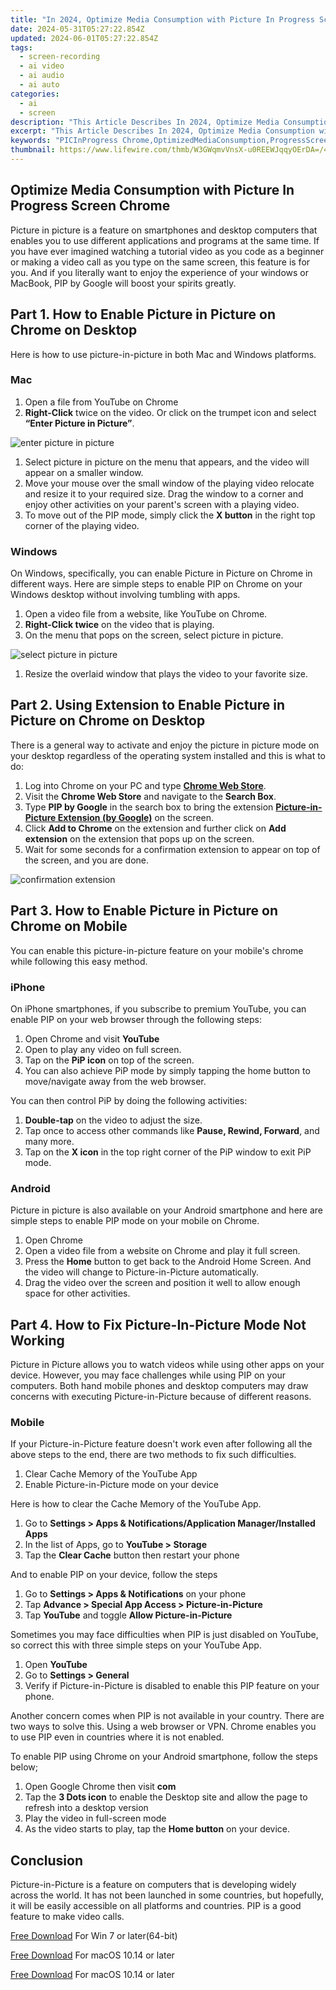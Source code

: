 ```yaml
---
title: "In 2024, Optimize Media Consumption with Picture In Progress Screen Chrome"
date: 2024-05-31T05:27:22.854Z
updated: 2024-06-01T05:27:22.854Z
tags: 
  - screen-recording
  - ai video
  - ai audio
  - ai auto
categories: 
  - ai
  - screen
description: "This Article Describes In 2024, Optimize Media Consumption with Picture In Progress Screen Chrome"
excerpt: "This Article Describes In 2024, Optimize Media Consumption with Picture In Progress Screen Chrome"
keywords: "PICInProgress Chrome,OptimizedMediaConsumption,ProgressScreenChrome,ChromePIP Adjustment,MediaOptimization Chromium,ConsumeMediaChromeUI,InProgessPictureView"
thumbnail: https://www.lifewire.com/thmb/W3GWqmvVnsX-u0REEWJqqyOErDA=/400x300/filters:no_upscale():max_bytes(150000):strip_icc()/dellstudentdiscount-e67f4f7e4b4b46cba7af6aa676fcf535.jpg
---
```


## Optimize Media Consumption with Picture In Progress Screen Chrome

Picture in picture is a feature on smartphones and desktop computers that enables you to use different applications and programs at the same time. If you have ever imagined watching a tutorial video as you code as a beginner or making a video call as you type on the same screen, this feature is for you. And if you literally want to enjoy the experience of your windows or MacBook, PIP by Google will boost your spirits greatly.

## Part 1\. How to Enable Picture in Picture on Chrome on Desktop

Here is how to use picture-in-picture in both Mac and Windows platforms.

### Mac

1. Open a file from YouTube on Chrome
2. **Right-Click** twice on the video. Or click on the trumpet icon and select **“Enter Picture in Picture”**.

![enter picture in picture](https://images.wondershare.com/filmora/article-images/2022/07/pip-on-chrome-on-all-platforms-1.jpg)

1. Select picture in picture on the menu that appears, and the video will appear on a smaller window.
2. Move your mouse over the small window of the playing video relocate and resize it to your required size. Drag the window to a corner and enjoy other activities on your parent's screen with a playing video.
3. To move out of the PIP mode, simply click the **X button** in the right top corner of the playing video.

### Windows

On Windows, specifically, you can enable Picture in Picture on Chrome in different ways. Here are simple steps to enable PIP on Chrome on your Windows desktop without involving tumbling with apps.

1. Open a video file from a website, like YouTube on Chrome.
2. **Right-Click twice** on the video that is playing.
3. On the menu that pops on the screen, select picture in picture.

![select picture in picture](https://images.wondershare.com/filmora/article-images/2022/07/pip-on-chrome-on-all-platforms-2.jpg)

1. Resize the overlaid window that plays the video to your favorite size.

## Part 2\. Using Extension to Enable Picture in Picture on Chrome on Desktop

There is a general way to activate and enjoy the picture in picture mode on your desktop regardless of the operating system installed and this is what to do:

1. Log into Chrome on your PC and type [**Chrome Web Store**](https://chrome.google.com/webstore).
2. Visit the **Chrome Web Store** and navigate to the **Search Box**.
3. Type **PIP by Google** in the search box to bring the extension [**Picture-in-Picture Extension (by Google)**](https://chrome.google.com/webstore/detail/picture-in-picture-extens/hkgfoiooedgoejojocmhlaklaeopbecg) on the screen.
4. Click **Add to Chrome** on the extension and further click on **Add extension** on the extension that pops up on the screen.
5. Wait for some seconds for a confirmation extension to appear on top of the screen, and you are done.

![confirmation extension](https://images.wondershare.com/filmora/article-images/2022/07/pip-on-chrome-on-all-platforms-3.jpg)

## Part 3\. How to Enable Picture in Picture on Chrome on Mobile

You can enable this picture-in-picture feature on your mobile's chrome while following this easy method.

### iPhone

On iPhone smartphones, if you subscribe to premium YouTube, you can enable PIP on your web browser through the following steps:

1. Open Chrome and visit **YouTube**
2. Open to play any video on full screen.
3. Tap on the **PiP icon** on top of the screen.
4. You can also achieve PiP mode by simply tapping the home button to move/navigate away from the web browser.

You can then control PiP by doing the following activities:

1. **Double-tap** on the video to adjust the size.
2. Tap once to access other commands like **Pause, Rewind, Forward**, and many more.
3. Tap on the **X icon** in the top right corner of the PiP window to exit PiP mode.

### Android

Picture in picture is also available on your Android smartphone and here are simple steps to enable PIP mode on your mobile on Chrome.

1. Open Chrome
2. Open a video file from a website on Chrome and play it full screen.
3. Press the **Home** button to get back to the Android Home Screen. And the video will change to Picture-in-Picture automatically.
4. Drag the video over the screen and position it well to allow enough space for other activities.

## Part 4\. How to Fix Picture-In-Picture Mode Not Working

Picture in Picture allows you to watch videos while using other apps on your device. However, you may face challenges while using PIP on your computers. Both hand mobile phones and desktop computers may draw concerns with executing Picture-in-Picture because of different reasons.

### Mobile

If your Picture-in-Picture feature doesn't work even after following all the above steps to the end, there are two methods to fix such difficulties.

1. Clear Cache Memory of the YouTube App
2. Enable Picture-in-Picture mode on your device

Here is how to clear the Cache Memory of the YouTube App.

1. Go to **Settings > Apps & Notifications/Application Manager/Installed Apps**
2. In the list of Apps, go to **YouTube > Storage**
3. Tap the **Clear Cache** button then restart your phone

And to enable PIP on your device, follow the steps

1. Go to **Settings > Apps & Notifications** on your phone
2. Tap **Advance > Special App Access > Picture-in-Picture**
3. Tap **YouTube** and toggle **Allow Picture-in-Picture**

Sometimes you may face difficulties when PIP is just disabled on YouTube, so correct this with three simple steps on your YouTube App.

1. Open **YouTube**
2. Go to **Settings > General**
3. Verify if Picture-in-Picture is disabled to enable this PIP feature on your phone.

Another concern comes when PIP is not available in your country. There are two ways to solve this. Using a web browser or VPN. Chrome enables you to use PIP even in countries where it is not enabled.

To enable PIP using Chrome on your Android smartphone, follow the steps below;

1. Open Google Chrome then visit **com**
2. Tap the **3 Dots icon** to enable the Desktop site and allow the page to refresh into a desktop version
3. Play the video in full-screen mode
4. As the video starts to play, tap the **Home button** on your device.

## Conclusion

Picture-in-Picture is a feature on computers that is developing widely across the world. It has not been launched in some countries, but hopefully, it will be easily accessible on all platforms and countries. PIP is a good feature to make video calls.

[Free Download](https://tools.techidaily.com/wondershare/filmora/download/) For Win 7 or later(64-bit)

[Free Download](https://tools.techidaily.com/wondershare/filmora/download/) For macOS 10.14 or later

[Free Download](https://tools.techidaily.com/wondershare/filmora/download/) For macOS 10.14 or later

<ins class="adsbygoogle"
     style="display:block"
     data-ad-format="autorelaxed"
     data-ad-client="ca-pub-7571918770474297"
     data-ad-slot="1223367746"></ins>

<ins class="adsbygoogle"
     style="display:block"
     data-ad-format="autorelaxed"
     data-ad-client="ca-pub-7571918770474297"
     data-ad-slot="1223367746"></ins>



<ins class="adsbygoogle"
     style="display:block"
     data-ad-client="ca-pub-7571918770474297"
     data-ad-slot="8358498916"
     data-ad-format="auto"
     data-full-width-responsive="true"></ins>


